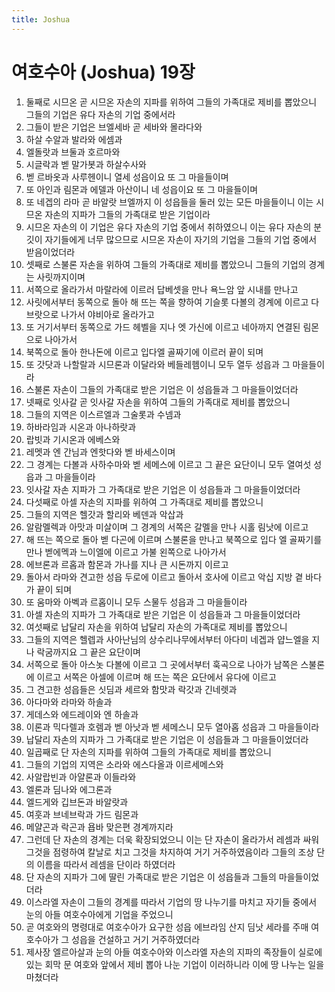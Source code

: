 ```yaml
---
title: Joshua
---
```


# 여호수아 (Joshua) 19장
1. 둘째로 시므온 곧 시므온 자손의 지파를 위하여 그들의 가족대로 제비를 뽑았으니 그들의 기업은 유다 자손의 기업 중에서라
1. 그들이 받은 기업은 브엘세바 곧 세바와 몰라다와
1. 하살 수알과 발라와 에셈과
1. 엘돌랏과 브둘과 호르마와
1. 시글락과 벧 말가봇과 하살수사와
1. 벧 르바옷과 사루헨이니 열세 성읍이요 또 그 마을들이며
1. 또 아인과 림몬과 에델과 아산이니 네 성읍이요 또 그 마을들이며
1. 또 네겝의 라마 곧 바알랏 브엘까지 이 성읍들을 둘러 있는 모든 마을들이니 이는 시므온 자손의 지파가 그들의 가족대로 받은 기업이라
1. 시므온 자손의 이 기업은 유다 자손의 기업 중에서 취하였으니 이는 유다 자손의 분깃이 자기들에게 너무 많으므로 시므온 자손이 자기의 기업을 그들의 기업 중에서 받음이었더라
1. 셋째로 스불론 자손을 위하여 그들의 가족대로 제비를 뽑았으니 그들의 기업의 경계는 사릿까지이며
1. 서쪽으로 올라가서 마랄라에 이르러 답베셋을 만나 욕느암 앞 시내를 만나고
1. 사릿에서부터 동쪽으로 돌아 해 뜨는 쪽을 향하여 기슬롯 다볼의 경계에 이르고 다브랏으로 나가서 야비아로 올라가고
1. 또 거기서부터 동쪽으로 가드 헤벨을 지나 엣 가신에 이르고 네아까지 연결된 림몬으로 나아가서
1. 북쪽으로 돌아 한나돈에 이르고 입다엘 골짜기에 이르러 끝이 되며
1. 또 갓닷과 나할랄과 시므론과 이달라와 베들레헴이니 모두 열두 성읍과 그 마을들이라
1. 스불론 자손이 그들의 가족대로 받은 기업은 이 성읍들과 그 마을들이었더라
1. 넷째로 잇사갈 곧 잇사갈 자손을 위하여 그들의 가족대로 제비를 뽑았으니
1. 그들의 지역은 이스르엘과 그술롯과 수넴과
1. 하바라임과 시온과 아나하랏과
1. 랍빗과 기시온과 에베스와
1. 레멧과 엔 간님과 엔핫다와 벧 바세스이며
1. 그 경계는 다볼과 사하수마와 벧 세메스에 이르고 그 끝은 요단이니 모두 열여섯 성읍과 그 마을들이라
1. 잇사갈 자손 지파가 그 가족대로 받은 기업은 이 성읍들과 그 마을들이었더라
1. 다섯째로 아셀 자손의 지파를 위하여 그 가족대로 제비를 뽑았으니
1. 그들의 지역은 헬갓과 할리와 베덴과 악삽과
1. 알람멜렉과 아맛과 미살이며 그 경계의 서쪽은 갈멜을 만나 시홀 림낫에 이르고
1. 해 뜨는 쪽으로 돌아 벧 다곤에 이르며 스불론을 만나고 북쪽으로 입다 엘 골짜기를 만나 벧에멕과 느이엘에 이르고 가불 왼쪽으로 나아가서
1. 에브론과 르홉과 함몬과 가나를 지나 큰 시돈까지 이르고
1. 돌아서 라마와 견고한 성읍 두로에 이르고 돌아서 호사에 이르고 악십 지방 곁 바다가 끝이 되며
1. 또 움마와 아벡과 르홉이니 모두 스물두 성읍과 그 마을들이라
1. 아셀 자손의 지파가 그 가족대로 받은 기업은 이 성읍들과 그 마을들이었더라
1. 여섯째로 납달리 자손을 위하여 납달리 자손의 가족대로 제비를 뽑았으니
1. 그들의 지역은 헬렙과 사아난님의 상수리나무에서부터 아다미 네겝과 얍느엘을 지나 락굼까지요 그 끝은 요단이며
1. 서쪽으로 돌아 아스놋 다볼에 이르고 그 곳에서부터 훅곡으로 나아가 남쪽은 스불론에 이르고 서쪽은 아셀에 이르며 해 뜨는 쪽은 요단에서 유다에 이르고
1. 그 견고한 성읍들은 싯딤과 세르와 함맛과 락갓과 긴네렛과
1. 아다마와 라마와 하솔과
1. 게데스와 에드레이와 엔 하솔과
1. 이론과 믹다렐과 호렘과 벧 아낫과 벧 세메스니 모두 열아홉 성읍과 그 마을들이라
1. 납달리 자손의 지파가 그 가족대로 받은 기업은 이 성읍들과 그 마을들이었더라
1. 일곱째로 단 자손의 지파를 위하여 그들의 가족대로 제비를 뽑았으니
1. 그들의 기업의 지역은 소라와 에스다올과 이르세메스와
1. 사알랍빈과 아얄론과 이들라와
1. 엘론과 딤나와 에그론과
1. 엘드게와 깁브돈과 바알랏과
1. 여훗과 브네브락과 가드 림몬과
1. 메얄곤과 락곤과 욥바 맞은편 경계까지라
1. 그런데 단 자손의 경계는 더욱 확장되었으니 이는 단 자손이 올라가서 레셈과 싸워 그것을 점령하여 칼날로 치고 그것을 차지하여 거기 거주하였음이라 그들의 조상 단의 이름을 따라서 레셈을 단이라 하였더라
1. 단 자손의 지파가 그에 딸린 가족대로 받은 기업은 이 성읍들과 그들의 마을들이었더라
1. 이스라엘 자손이 그들의 경계를 따라서 기업의 땅 나누기를 마치고 자기들 중에서 눈의 아들 여호수아에게 기업을 주었으니
1. 곧 여호와의 명령대로 여호수아가 요구한 성읍 에브라임 산지 딤낫 세라를 주매 여호수아가 그 성읍을 건설하고 거기 거주하였더라
1. 제사장 엘르아살과 눈의 아들 여호수아와 이스라엘 자손의 지파의 족장들이 실로에 있는 회막 문 여호와 앞에서 제비 뽑아 나눈 기업이 이러하니라 이에 땅 나누는 일을 마쳤더라
